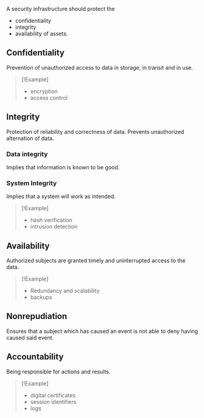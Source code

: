 A security infrastructure should protect the
- confidentiality
- integrity
- availability
of assets.

## Confidentiality
Prevention of unauthorized access to data in storage, in transit and in use.

> [!Example]
> - encryption
> - access control

## Integrity
Protection of reliability and correctness of data. Prevents unauthorized alternation of data.

### Data integrity
Implies that information is known to be good.

### System Integrity
Implies that a system will work as intended.

> [!Example]
> - hash verification
> - intrusion detection

## Availability
Authorized subjects are granted timely and uninterrupted access to the data.

> [!Example]
> - Redundancy and scalability
> - backups

## Nonrepudiation
Ensures that a subject which has caused an event is not able to deny having caused said event.

## Accountability
Being responsible for actions and results.

> [!Example]
> - digital certificates
> - session identifiers
> - logs
